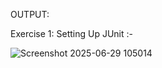 OUTPUT:

Exercise 1: Setting Up JUnit :-

![Screenshot 2025-06-29 105014](https://github.com/user-attachments/assets/664df139-ddb3-43c1-b559-b6d6f27a07db)
